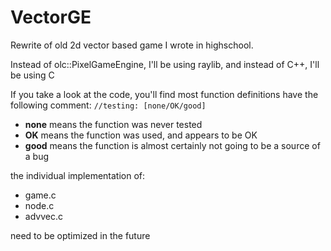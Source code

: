 # VectorGE

Rewrite of old 2d vector based game I wrote in highschool.

Instead of olc::PixelGameEngine, I'll be using raylib, and instead of C++, I'll be using C

If you take a look at the code, you'll find most function definitions have the following comment:
`//testing: [none/OK/good]`
- **none** means the function was never tested
- **OK** means the function was used, and appears to be OK
- **good** means the function is almost certainly not going to be a source of a bug


the individual implementation of:
- game.c
- node.c
- advvec.c

need to be optimized in the future
